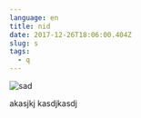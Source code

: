 ```yaml
---
language: en
title: nid
date: 2017-12-26T18:06:00.404Z
slug: s
tags:
  - q
---
```

![sad](/images/25991457_1531525636931333_2091132400_o.jpg)

akasjkj kasdjkasdj
